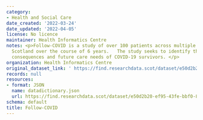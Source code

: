 ```yaml
---
category:
- Health and Social Care
date_created: '2022-03-24'
date_updated: '2022-04-05'
license: No licence
maintainer: Health Informatics Centre
notes: <p>Follow-COVID is a study of over 100 patients across multiple regions within
  Scotland over the course of 6 years.   The study seeks to identify the long term
  consequences and future care needs of COVID-19 survivors. </p>
organization: Health Informatics Centre
original_dataset_link: ' https://find.researchdata.scot/dataset/e50d2b20-ef95-43fe-bbf0-83224d88e480'
records: null
resources:
- format: JSON
  name: datadictionary.json
  url: https://find.researchdata.scot/dataset/e50d2b20-ef95-43fe-bbf0-83224d88e480/resource/e50d2b20-ef95-43fe-bbf0-83224d88e480/download/datadictionary.json
schema: default
title: Follow-COVID
---
```

